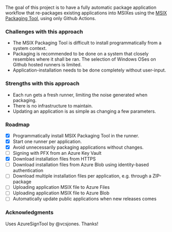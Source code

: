 The goal of this project is to have a fully automatic package application workflow that re-packages existing applications into MSIXes using the [MSIX Packaging Tool](https://learn.microsoft.com/en-us/windows/msix/packaging-tool/create-an-msix-overview), using only Github Actions.

### Challenges with this approach
 - The MSIX Packaging Tool is difficult to install programmatically from a system context. 
 - Packaging is recommended to be done on a system that closely resembles where it shall be ran. The selection of Windows OSes on Github hosted runners is limited.
 - Application-installation needs to be done completely without user-input.

### Strengths with this approach
 - Each run gets a fresh runner, limiting the noise generated when packaging.
 - There is no infrastructure to maintain.
 - Updating an application is as simple as changing a few parameters.

### Roadmap
- [X] Programmatically install MSIX Packaging Tool in the runner.
- [X] Start one runner per application.
- [X] Avoid unnecessarily packaging applications without changes.
- [ ] Signing with PFX from an Azure Key Vault
- [X] Download installation files from HTTPS
- [ ] Download installation files from Azure Blob using identity-based authentication
- [ ] Download multiple installation files per application, e.g. through a ZIP-package
- [ ] Uploading application MSIX file to Azure Files
- [ ] Uploading application MSIX file to Azure Blob
- [ ] Automatically update public applications when new releases comes

### Acknowledgments 
Uses AzureSignTool by @vcsjones. Thanks!